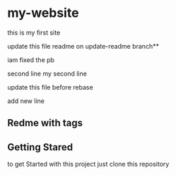 # my-website

this is my first site

update this file readme on update-readme branch**

iam fixed the pb

second line
my second line

update this file before rebase

add new line

## Redme with tags

## Getting Stared

to get Started with this project just clone this repository

